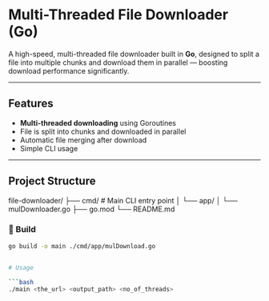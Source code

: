 # Multi-Threaded File Downloader (Go)

A high-speed, multi-threaded file downloader built in **Go**, designed to split a file into multiple chunks and download them in parallel — boosting download performance significantly.

---

## Features

-  **Multi-threaded downloading** using Goroutines
-  File is split into chunks and downloaded in parallel
-  Automatic file merging after download
-  Simple CLI usage

---

## Project Structure
file-downloader/
├── cmd/ # Main CLI entry point
│ └── app/
│ └── mulDownloader.go
├── go.mod
└── README.md

### 🔧 Build

```bash
go build -o main ./cmd/app/mulDownload.go


# Usage

```bash 
./main <the_url> <output_path> <no_of_threads>
```
